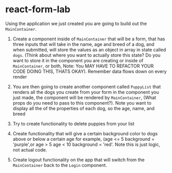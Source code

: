 # react-form-lab

Using the application we just created you are going to build out the ```MainContainer```.

1.  Create a component inside of ```MainContainer``` that will be a form, that has three inputs that will take in the name, age and breed of a dog, and when submitted, will store the values as an object in array in state called ```dogs```.  (Think about where you want to actually store this state? Do you want to store it in the component you are creating or inside of ```MainContainer```, or both, Note: You MAY HAVE TO REFACTOR YOUR CODE DOING THIS, THATS OKAY). Remember data flows down on every render

2.  You are then going to create another component called ```PuppyList``` that renders all the dogs you create from your form in the component you just made, the component will be rendered by ```MainContainer```, (What props do you need to pass to this component?).  Note you want to display all the of the properties of each dog, so the age, name, and breed

3.  Try to create functionality to delete puppies from your list

4.  Create functionality that will give a certain background color to dogs above or below a certain age for example, (age <= 5 background = 'purple',or  age > 5 age < 10 background = 'red'.  Note this is just logic, not actual code.

5.  Create logout functionality on the app that will switch from the ```MainContainer``` back to the ```Login``` component.
